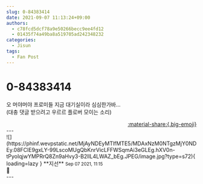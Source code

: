 ```yaml
---
slug: 0-84383414
date: 2021-09-07 11:13:24+09:00
authors:
  - c78fcd5dcf78a9e50266becc9ee4fd12
  - 01435f74a49ba8a519705ad242348232
categories:
  - Jisun
tags:
  - Fan Post
---
```


# 0-84383414

<div class="post-container" markdown="1">
<div class="content-container md-sidebar__scrollwrap" markdown="1">

오 머야머야 프로미들 지금 대기실이라 심심한가바... <br>(대충 댓글 받으려고 우르르 플로버 모이는 소리)

</div>
</div>

<div style="text-align: right;" markdown="1">
<a href="https://weverse.io/fromis9/fanpost/0-84383414" style="text-align: right;">:material-share:{.big-emoji}</a>
</div>
---

<div class="comments-container md-sidebar__scrollwrap" markdown="1">
<div class="comment" markdown="1">
<div class='id-container' markdown="1">
![](https://phinf.wevpstatic.net/MjAyNDEyMTlfMTE5/MDAxNzM0NTgzMjY0NDEy.08FClE9gxLY-99LscoMUgQbKnrVicLFFWSqmAi3eGLEg.hXV0n-tPyoIqjwYMPRrQ8Zn9aHvy3-B2llL4LWAZ_bEg.JPEG/image.jpg?type=s72){ loading=lazy }
**<span class="artist">지선</span>** <small>Sep 07 2021, 11:15</small><br>
</div>
<div class='comment-body' markdown="1">
👀
</div>
</div>
</div>
---

